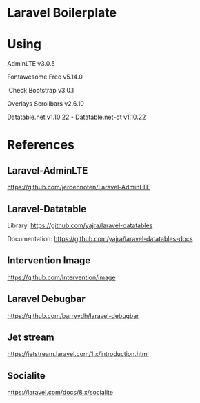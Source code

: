# Laravel Boilerplate

# Using
AdminLTE v3.0.5

Fontawesome Free v5.14.0

iCheck Bootstrap v3.0.1

Overlays Scrollbars v2.6.10

Datatable.net v1.10.22 - Datatable.net-dt v1.10.22

# References
## Laravel-AdminLTE
https://github.com/jeroennoten/Laravel-AdminLTE

## Laravel-Datatable
Library:
https://github.com/yajra/laravel-datatables

Documentation:
https://github.com/yajra/laravel-datatables-docs

## Intervention Image
https://github.com/Intervention/image

## Laravel Debugbar
https://github.com/barryvdh/laravel-debugbar

## Jet stream
https://jetstream.laravel.com/1.x/introduction.html

## Socialite
https://laravel.com/docs/8.x/socialite

